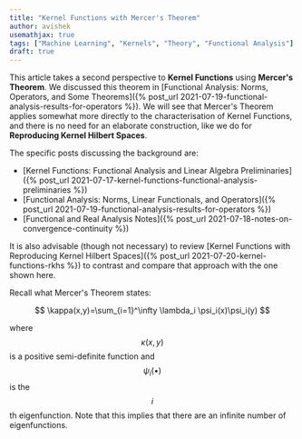 ```yaml
---
title: "Kernel Functions with Mercer's Theorem"
author: avishek
usemathjax: true
tags: ["Machine Learning", "Kernels", "Theory", "Functional Analysis"]
draft: true
---
```

This article takes a second perspective to **Kernel Functions** using **Mercer's Theorem**. We discussed this theorem in [Functional Analysis: Norms, Operators, and Some Theorems]({% post_url 2021-07-19-functional-analysis-results-for-operators %}). We will see that Mercer's Theorem applies somewhat more directly to the characterisation of Kernel Functions, and there is no need for an elaborate construction, like we do for **Reproducing Kernel Hilbert Spaces**.

The specific posts discussing the background are:

- [Kernel Functions: Functional Analysis and Linear Algebra Preliminaries]({% post_url 2021-07-17-kernel-functions-functional-analysis-preliminaries %})
- [Functional Analysis: Norms, Linear Functionals, and Operators]({% post_url 2021-07-19-functional-analysis-results-for-operators %})
- [Functional and Real Analysis Notes]({% post_url 2021-07-18-notes-on-convergence-continuity %})

It is also advisable (though not necessary) to review [Kernel Functions with Reproducing Kernel Hilbert Spaces]({% post_url 2021-07-20-kernel-functions-rkhs %}) to contrast and compare that approach with the one shown here.

Recall what Mercer's Theorem states:

$$
\kappa(x,y)=\sum_{i=1}^\infty \lambda_i \psi_i(x)\psi_i(y)
$$

where $$\kappa(x,y)$$ is a positive semi-definite function and $$\psi_i(\bullet)$$ is the $$i$$th eigenfunction. Note that this implies that there are an infinite number of eigenfunctions.

